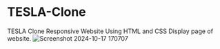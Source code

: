 # TESLA-Clone
TESLA Clone Responsive Website Using HTML and CSS
Display page of website.
![Screenshot 2024-10-17 170707](https://github.com/user-attachments/assets/cbbf1b20-0aa6-46c6-9301-478171029691)
